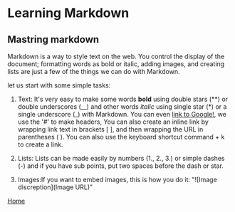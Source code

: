 # Learning Markdown
## Mastring markdown

Markdown is a way to style text on the web. You control the display of the document; formatting words as bold or italic, adding images, and creating lists are just a few of the things we can do with Markdown.

let us start with some simple tasks:
1. Text:
  It's very easy to make some words **bold** using double stars (**) or double underscores (__) and other words *italic* using single star (*) or a single underscore (_) with Markdown. You can even [link to Google!](http://google.com "Google.com"), we use the '#' to make headers, You can also create an inline link by wrapping link text in brackets [ ], and then wrapping the URL in parentheses ( ). You can also use the keyboard shortcut command + k to create a link.
  
2. Lists: Lists can be made easily by numbers (1., 2., 3.) or simple dashes (-) and if you have sub points, put two spaces before the dash or star.

3. Images:If you want to embed images, this is how you do it: "![Image discreption](Image URL)"


[Home]( https://kztahat.github.io/reading-notes/)